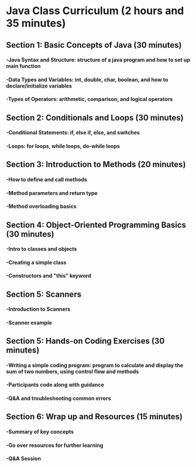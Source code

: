 # Java Class Curriculum (2 hours and 35 minutes)
## Section 1: Basic Concepts of Java (30 minutes)
#### -Java Syntax and Structure: structure of a java program and how to set up main function
#### -Data Types and Variables: int, double, char, boolean, and how to declare/initialize variables 
#### -Types of Operators: arithmetic, comparison, and logical operators
## Section 2: Conditionals and Loops (30 minutes)
#### -Conditional Statements: if, else if, else, and switches 
#### -Loops: for loops, while loops, do-while loops
## Section 3: Introduction to Methods (20 minutes)
#### -How to define and call methods 
#### -Method parameters and return type
#### -Method overloading basics
## Section 4: Object-Oriented Programming Basics (30 minutes)
#### -Intro to classes and objects
#### -Creating a simple class
#### -Constructors and "this" keyword
## Section 5: Scanners
#### -Introduction to Scanners
#### -Scanner example
## Section 5: Hands-on Coding Exercises (30 minutes)
#### -Writing a simple coding program: program to calculate and display the sum of two numbers, using control flow and methods
#### -Participants code along with guidance
#### -Q&A and troubleshooting common errors
## Section 6: Wrap up and Resources (15 minutes) 
#### -Summary of key concepts
#### -Go over resources for further learning
#### -Q&A Session

